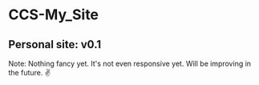 # CCS-My_Site

## Personal site: v0.1

Note: Nothing fancy yet. It's not even responsive yet. Will be improving in the future. :v:
